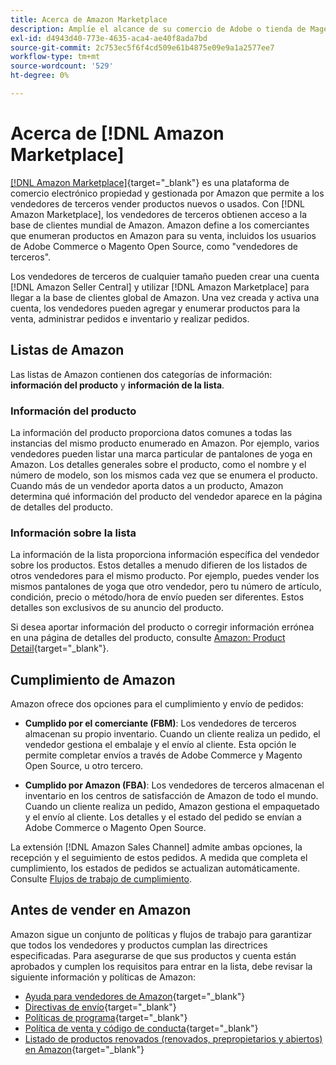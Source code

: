 ```yaml
---
title: Acerca de Amazon Marketplace
description: Amplíe el alcance de su comercio de Adobe o tienda de Magento Open Source aprovechando el catálogo de productos como anuncios en Amazon Marketplace.
exl-id: d4943d40-773e-4635-aca4-ae40f8ada7bd
source-git-commit: 2c753ec5f6f4cd509e61b4875e09e9a1a2577ee7
workflow-type: tm+mt
source-wordcount: '529'
ht-degree: 0%

---
```


# Acerca de [!DNL Amazon Marketplace]

[[!DNL Amazon Marketplace]](https://sell.amazon.com/){target=&quot;_blank&quot;} es una plataforma de comercio electrónico propiedad y gestionada por Amazon que permite a los vendedores de terceros vender productos nuevos o usados. Con [!DNL Amazon Marketplace], los vendedores de terceros obtienen acceso a la base de clientes mundial de Amazon. Amazon define a los comerciantes que enumeran productos en Amazon para su venta, incluidos los usuarios de Adobe Commerce o Magento Open Source, como &quot;vendedores de terceros&quot;.

Los vendedores de terceros de cualquier tamaño pueden crear una cuenta [!DNL Amazon Seller Central] y utilizar [!DNL Amazon Marketplace] para llegar a la base de clientes global de Amazon. Una vez creada y activa una cuenta, los vendedores pueden agregar y enumerar productos para la venta, administrar pedidos e inventario y realizar pedidos.

## Listas de Amazon

Las listas de Amazon contienen dos categorías de información: **información del producto** y **información de la lista**.

### Información del producto

La información del producto proporciona datos comunes a todas las instancias del mismo producto enumerado en Amazon. Por ejemplo, varios vendedores pueden listar una marca particular de pantalones de yoga en Amazon. Los detalles generales sobre el producto, como el nombre y el número de modelo, son los mismos cada vez que se enumera el producto. Cuando más de un vendedor aporta datos a un producto, Amazon determina qué información del producto del vendedor aparece en la página de detalles del producto.

### Información sobre la lista

La información de la lista proporciona información específica del vendedor sobre los productos. Estos detalles a menudo difieren de los listados de otros vendedores para el mismo producto. Por ejemplo, puedes vender los mismos pantalones de yoga que otro vendedor, pero tu número de artículo, condición, precio o método/hora de envío pueden ser diferentes. Estos detalles son exclusivos de su anuncio del producto.

Si desea aportar información del producto o corregir información errónea en una página de detalles del producto, consulte [Amazon: Product Detail](https://sellercentral.amazon.com/gp/help/external/200335450){target=&quot;_blank&quot;}.

## Cumplimiento de Amazon

Amazon ofrece dos opciones para el cumplimiento y envío de pedidos:

- **Cumplido por el comerciante (FBM)**: Los vendedores de terceros almacenan su propio inventario. Cuando un cliente realiza un pedido, el vendedor gestiona el embalaje y el envío al cliente. Esta opción le permite completar envíos a través de Adobe Commerce y Magento Open Source, u otro tercero.

- **Cumplido por Amazon (FBA)**: Los vendedores de terceros almacenan el inventario en los centros de satisfacción de Amazon de todo el mundo. Cuando un cliente realiza un pedido, Amazon gestiona el empaquetado y el envío al cliente. Los detalles y el estado del pedido se envían a Adobe Commerce o Magento Open Source.

La extensión [!DNL Amazon Sales Channel] admite ambas opciones, la recepción y el seguimiento de estos pedidos. A medida que completa el cumplimiento, los estados de pedidos se actualizan automáticamente. Consulte [Flujos de trabajo de cumplimiento](./fulfillment-workflows.md).

## Antes de vender en Amazon

Amazon sigue un conjunto de políticas y flujos de trabajo para garantizar que todos los vendedores y productos cumplan las directrices especificadas. Para asegurarse de que sus productos y cuenta están aprobados y cumplen los requisitos para entrar en la lista, debe revisar la siguiente información y políticas de Amazon:

- [Ayuda para vendedores de Amazon](https://sellercentral.amazon.com/gp/help/external/help-page.html?itemID=2&amp;language=en_US/){target=&quot;_blank&quot;}
- [Directivas de envío](https://sellercentral.amazon.com/gp/help/external/201901620?language=en-US){target=&quot;_blank&quot;}
- [Políticas de programa](https://sellercentral.amazon.com/gp/help/external/521?language=en-US){target=&quot;_blank&quot;}
- [Política de venta y código de conducta](https://sellercentral.amazon.com/gp/help/external/1801?language=en-US){target=&quot;_blank&quot;}
- [Listado de productos renovados (renovados, prepropietarios y abiertos) en Amazon](https://sell.amazon.com/programs/renewed){target=&quot;_blank&quot;}
